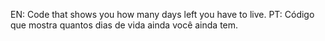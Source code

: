 EN: Code that shows you how many days left you have to live. 
PT: Código que mostra quantos dias de vida ainda você ainda tem.
